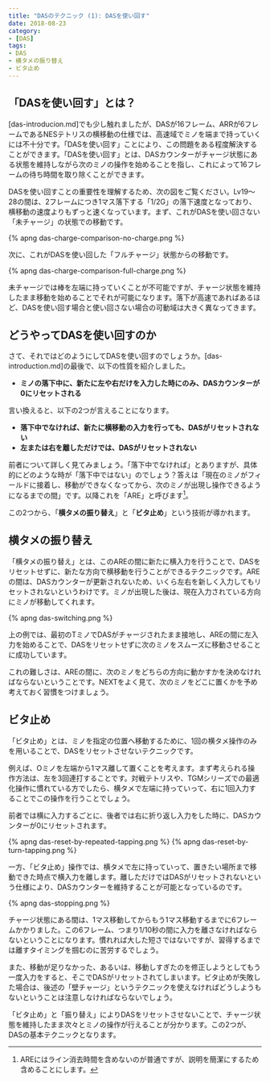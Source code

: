```yaml
---
title: "DASのテクニック (1): DASを使い回す"
date: 2018-08-23
category:
- [DAS]
tags:
- DAS
- 横タメの振り替え
- ビタ止め
---
```



## 「DASを使い回す」とは？

[das-introducion.md]でも少し触れましたが、DASが16フレーム、ARRが6フレームであるNESテトリスの横移動の仕様では、高速域でミノを端まで持っていくには不十分です。「DASを使い回す」ことにより、この問題をある程度解決することができます。「DASを使い回す」とは、DASカウンターがチャージ状態にある状態を維持しながら次のミノの操作を始めることを指し、これによって16フレームの待ち時間を取り除くことができます。

DASを使い回すことの重要性を理解するため、次の図をご覧ください。Lv19～28の間は、2フレームにつき1マス落下する「1/2G」の落下速度となっており、横移動の速度よりもずっと速くなっています。まず、これがDASを使い回さない「未チャージ」の状態での移動です。

{% apng das-charge-comparison-no-charge.png %}

次に、これがDASを使い回した「フルチャージ」状態からの移動です。

{% apng das-charge-comparison-full-charge.png %}

未チャージでは棒を左端に持っていくことが不可能ですが、チャージ状態を維持したまま移動を始めることでそれが可能になります。落下が高速であればあるほど、DASを使い回す場合と使い回さない場合の可動域は大きく異なってきます。

## どうやってDASを使い回すのか

さて、それではどのようにしてDASを使い回すのでしょうか。[das-introduction.md]の最後で、以下の性質を紹介しました。

* **ミノの落下中に、新たに左や右だけを入力した時にのみ、DASカウンターが0にリセットされる**

言い換えると、以下の2つが言えることになります。


* **落下中でなければ、新たに横移動の入力を行っても、DASがリセットされない**
* **左または右を離しただけでは、DASがリセットされない**

前者について詳しく見てみましょう。「落下中でなければ」とありますが、具体的にどのような時が「落下中ではない」のでしょう？答えは「現在のミノがフィールドに接着し、移動ができなくなってから、次のミノが出現し操作できるようになるまでの間」です。以降これを「ARE」と呼びます[^are]。

[^are]: AREにはライン消去時間を含めないのが普通ですが、説明を簡潔にするため含めることにします。

この2つから、「**横タメの振り替え**」と「**ビタ止め**」という技術が導かれます。

## 横タメの振り替え

「横タメの振り替え」とは、このAREの間に新たに横入力を行うことで、DASをリセットせずに、新たな方向で横移動を行うことができるテクニックです。AREの間は、DASカウンターが更新されないため、いくら左右を新しく入力してもリセットされないというわけです。ミノが出現した後は、現在入力されている方向にミノが移動してくれます。

{% apng das-switching.png %}

上の例では、最初のTミノでDASがチャージされたまま接地し、AREの間に左入力を始めることで、DASをリセットせずに次のミノをスムーズに移動させることに成功しています。

これの難しさは、AREの間に、次のミノをどちらの方向に動かすかを決めなければならないということです。NEXTをよく見て、次のミノをどこに置くかを予め考えておく習慣をつけましょう。


## ビタ止め

「ビタ止め」とは、ミノを指定の位置へ移動するために、1回の横タメ操作のみを用いることで、DASをリセットさせないテクニックです。

例えば、Oミノを左端から1マス離して置くことを考えます。まず考えられる操作方法は、左を3回連打することです。対戦テトリスや、TGMシリーズでの最適化操作に慣れている方でしたら、横タメで左端に持っていって、右に1回入力することでこの操作を行うことでしょう。

前者では横に入力するごとに、後者では右に折り返し入力をした時に、DASカウンターが0にリセットされます。

{% apng das-reset-by-repeated-tapping.png %} {% apng das-reset-by-turn-tapping.png %}

一方、「ビタ止め」操作では、横タメで左に持っていって、置きたい場所まで移動できた時点で横入力を離します。離しただけではDASがリセットされないという仕様により、DASカウンターを維持することが可能となっているのです。

{% apng das-stopping.png %}

チャージ状態にある間は、1マス移動してからもう1マス移動するまでに6フレームかかりました。この6フレーム、つまり1/10秒の間に入力を離さなければならないということになります。慣れれば大した短さではないですが、習得するまでは離すタイミングを掴むのに苦労するでしょう。

また、移動が足りなかった、あるいは、移動しすぎたのを修正しようとしてもう一度入力をすると、そこでDASがリセットされてしまいます。ビタ止めが失敗した場合は、後述の「壁チャージ」というテクニックを使えなければどうしようもないということは注意しなければならないでしょう。

「ビタ止め」と「振り替え」によりDASをリセットさせないことで、チャージ状態を維持したまま次々とミノの操作が行えることが分かります。この2つが、DASの基本テクニックとなります。
